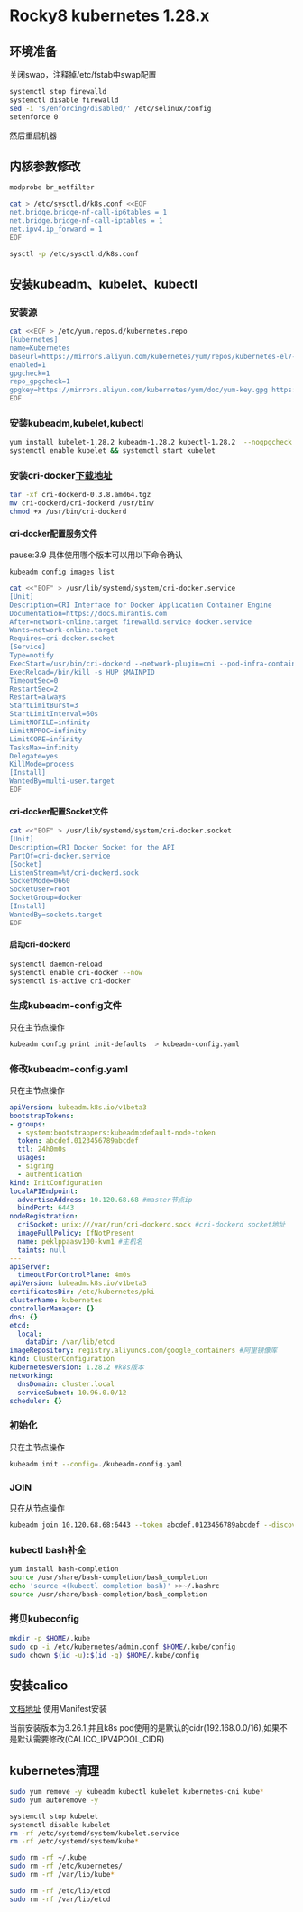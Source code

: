 # Rocky8 kubernetes 1.28.x

## 环境准备

关闭swap，注释掉/etc/fstab中swap配置
```bash
systemctl stop firewalld  
systemctl disable firewalld
sed -i 's/enforcing/disabled/' /etc/selinux/config
setenforce 0
```
然后重启机器

## 内核参数修改
```bash
modprobe br_netfilter

cat > /etc/sysctl.d/k8s.conf <<EOF
net.bridge.bridge-nf-call-ip6tables = 1
net.bridge.bridge-nf-call-iptables = 1
net.ipv4.ip_forward = 1
EOF

sysctl -p /etc/sysctl.d/k8s.conf
```

## 安装kubeadm、kubelet、kubectl

### 安装源
```bash
cat <<EOF > /etc/yum.repos.d/kubernetes.repo
[kubernetes]
name=Kubernetes
baseurl=https://mirrors.aliyun.com/kubernetes/yum/repos/kubernetes-el7-x86_64/
enabled=1
gpgcheck=1
repo_gpgcheck=1
gpgkey=https://mirrors.aliyun.com/kubernetes/yum/doc/yum-key.gpg https://mirrors.aliyun.com/kubernetes/yum/doc/rpm-package-key.gpg
EOF
```

### 安装kubeadm,kubelet,kubectl
```bash
yum install kubelet-1.28.2 kubeadm-1.28.2 kubectl-1.28.2  --nogpgcheck
systemctl enable kubelet && systemctl start kubelet
```

### 安装cri-docker[下载地址](https://github.com/Mirantis/cri-dockerd/releases)
```bash
tar -xf cri-dockerd-0.3.8.amd64.tgz 
mv cri-dockerd/cri-dockerd /usr/bin/
chmod +x /usr/bin/cri-dockerd
```
#### cri-docker配置服务文件
pause:3.9 具体使用哪个版本可以用以下命令确认
```bash
kubeadm config images list
```

```bash
cat <<"EOF" > /usr/lib/systemd/system/cri-docker.service
[Unit]
Description=CRI Interface for Docker Application Container Engine
Documentation=https://docs.mirantis.com
After=network-online.target firewalld.service docker.service
Wants=network-online.target
Requires=cri-docker.socket
[Service]
Type=notify
ExecStart=/usr/bin/cri-dockerd --network-plugin=cni --pod-infra-container-image=registry.aliyuncs.com/google_containers/pause:3.9
ExecReload=/bin/kill -s HUP $MAINPID
TimeoutSec=0
RestartSec=2
Restart=always
StartLimitBurst=3
StartLimitInterval=60s
LimitNOFILE=infinity
LimitNPROC=infinity
LimitCORE=infinity
TasksMax=infinity
Delegate=yes
KillMode=process
[Install]
WantedBy=multi-user.target
EOF
```
#### cri-docker配置Socket文件
```bash
cat <<"EOF" > /usr/lib/systemd/system/cri-docker.socket
[Unit]
Description=CRI Docker Socket for the API
PartOf=cri-docker.service
[Socket]
ListenStream=%t/cri-dockerd.sock
SocketMode=0660
SocketUser=root
SocketGroup=docker
[Install]
WantedBy=sockets.target
EOF
```
#### 启动cri-dockerd
```bash
systemctl daemon-reload
systemctl enable cri-docker --now
systemctl is-active cri-docker
```

### 生成kubeadm-config文件
只在主节点操作
```bash
kubeadm config print init-defaults  > kubeadm-config.yaml
```

### 修改kubeadm-config.yaml
只在主节点操作
```yaml
apiVersion: kubeadm.k8s.io/v1beta3
bootstrapTokens:
- groups:
  - system:bootstrappers:kubeadm:default-node-token
  token: abcdef.0123456789abcdef
  ttl: 24h0m0s
  usages:
  - signing
  - authentication
kind: InitConfiguration
localAPIEndpoint:
  advertiseAddress: 10.120.68.68 #master节点ip
  bindPort: 6443
nodeRegistration:
  criSocket: unix:///var/run/cri-dockerd.sock #cri-dockerd socket地址
  imagePullPolicy: IfNotPresent
  name: peklppaasv100-kvm1 #主机名
  taints: null
---
apiServer:
  timeoutForControlPlane: 4m0s
apiVersion: kubeadm.k8s.io/v1beta3
certificatesDir: /etc/kubernetes/pki
clusterName: kubernetes
controllerManager: {}
dns: {}
etcd:
  local:
    dataDir: /var/lib/etcd
imageRepository: registry.aliyuncs.com/google_containers #阿里镜像库
kind: ClusterConfiguration
kubernetesVersion: 1.28.2 #k8s版本
networking:
  dnsDomain: cluster.local
  serviceSubnet: 10.96.0.0/12
scheduler: {}
```

### 初始化
只在主节点操作
```bash
kubeadm init --config=./kubeadm-config.yaml 
```

### JOIN
只在从节点操作
```bash
kubeadm join 10.120.68.68:6443 --token abcdef.0123456789abcdef --discovery-token-ca-cert-hash sha256:855a5a7df823abbe6eb50bd5450874f9310de156d7585b8cd41576f8a1fce83e  --cri-socket /var/run/cri-dockerd.sock 
```

### kubectl bash补全
```bash
yum install bash-completion
source /usr/share/bash-completion/bash_completion
echo 'source <(kubectl completion bash)' >>~/.bashrc
source /usr/share/bash-completion/bash_completion
```

### 拷贝kubeconfig
```bash
mkdir -p $HOME/.kube
sudo cp -i /etc/kubernetes/admin.conf $HOME/.kube/config
sudo chown $(id -u):$(id -g) $HOME/.kube/config
```

## 安装calico

[文档地址](https://docs.tigera.io/calico/latest/getting-started/kubernetes/self-managed-onprem/onpremises#install-calico-with-kubernetes-api-datastore-50-nodes-or-less) 使用Manifest安装

当前安装版本为3.26.1,并且k8s pod使用的是默认的cidr(192.168.0.0/16),如果不是默认需要修改(CALICO_IPV4POOL_CIDR)

## kubernetes清理
```bash
sudo yum remove -y kubeadm kubectl kubelet kubernetes-cni kube*   
sudo yum autoremove -y

systemctl stop kubelet
systemctl disable kubelet
rm -rf /etc/systemd/system/kubelet.service
rm -rf /etc/systemd/system/kube*

sudo rm -rf ~/.kube
sudo rm -rf /etc/kubernetes/
sudo rm -rf /var/lib/kube*

sudo rm -rf /etc/lib/etcd
sudo rm -rf /var/lib/etcd
```
